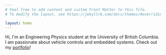 ```yaml
---
# Feel free to add content and custom Front Matter to this file.
# To modify the layout, see https://jekyllrb.com/docs/themes/#overriding-theme-defaults

layout: home
---
```


Hi, I'm an Engineering Physics student at the University of British Columbia. I am passionate about vehicle controls and embedded systems. Check out my [portfolio](./Portfolio.md)!